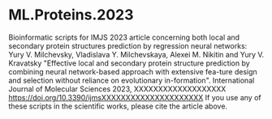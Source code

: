 # ML.Proteins.2023
Bioinformatic scripts for IMJS 2023 article concerning both local and secondary protein structures prediction by regression neural networks: Yury V. Milchevsky, Vladislava Y. Milchevskaya, Alexei M. Nikitin and Yury V. Kravatsky
"Effective local and secondary protein structure prediction by combining neural network-based approach with extensive fea-ture design and selection without reliance on evolutionary in-formation". International Journal of Molecular Sciences 2023, XXXXXXXXXXXXXXXXXXX
https://doi.org/10.3390/ijmsXXXXXXXXXXXXXXXXXXXXX
If you use any of these scripts in the scientific works, please cite the article above.
